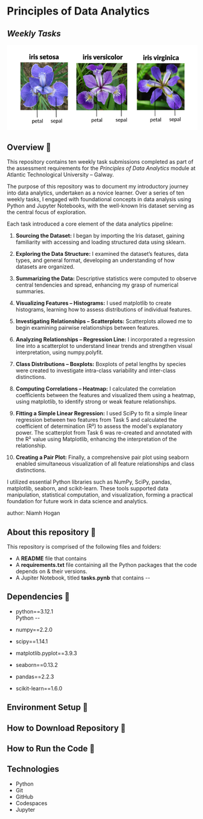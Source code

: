 # Principles of Data Analytics

## *Weekly Tasks*

![alt text](iris.png)

## Overview 🌺

This repository contains ten weekly task submissions completed as part of the assessment requirements for the *Principles of Data Analytics* module at Atlantic Technological University – Galway.

The purpose of this repository was to document my introductory journey into data analytics, undertaken as a novice learner. Over a series of ten weekly tasks, I engaged with foundational concepts in data analysis using Python and Jupyter Notebooks, with the well-known Iris dataset serving as the central focus of exploration.

Each task introduced a core element of the data analytics pipeline:

  1. **Sourcing the Dataset:** I began by importing the Iris dataset, gaining familiarity with accessing and loading structured data using sklearn.

  2. **Exploring the Data Structure:** I examined the dataset’s features, data types, and general format, developing an understanding of how datasets are organized.

  3. **Summarizing the Data:** Descriptive statistics were computed to observe central tendencies and spread, enhancing my grasp of numerical summaries.

  4. **Visualizing Features – Histograms:** I used matplotlib to create histograms, learning how to assess distributions of individual features.

  5. **Investigating Relationships – Scatterplots:** Scatterplots allowed me to begin examining pairwise relationships between features.

  6. **Analyzing Relationships – Regression Line:** I incorporated a regression line into a scatterplot to understand linear trends and strengthen visual interpretation, using numpy.polyfit. 

  7. **Class Distributions – Boxplots:** Boxplots of petal lengths by species were created to investigate intra-class variability and inter-class distinctions.

  8. **Computing Correlations – Heatmap:** I calculated the correlation coefficients between the features and visualized them using a heatmap, using matplotlib, to identify strong or weak feature relationships.

  9. **Fitting a Simple Linear Regression:** I used SciPy to fit a simple linear regression between two features from Task 5 and calculated the coefficient of determination (R²) to assess the model's explanatory power. The scatterplot from Task 6 was re-created and annotated with the R² value using Matplotlib, enhancing the interpretation of the relationship.

  10. **Creating a Pair Plot:** Finally, a comprehensive pair plot using seaborn enabled simultaneous visualization of all feature relationships and class distinctions.

I utilized essential Python libraries such as NumPy, SciPy, pandas, matplotlib, seaborn, and scikit-learn. These tools supported data manipulation, statistical computation, and visualization, forming a practical foundation for future work in data science and analytics.

author: Niamh Hogan

## About this repository 🌺

This repository is comprised of the following files and folders:  

  - A **README** file that contains  
  - A **requirements.txt** file containing all the Python packages that the code depends on & their versions.  
  - A Jupiter Notebook, titled **tasks.pynb** that contains --


## Dependencies 🌺  
* python==3.12.1  
Python --
* numpy==2.2.0  

* scipy==1.14.1  

* matplotlib.pyplot==3.9.3  

* seaborn==0.13.2  

* pandas==2.2.3  

* scikit-learn==1.6.0  


## Environment Setup 🌺


## How to Download Repository 🌸


## How to Run the Code 🌸




## Technologies

- Python
- Git
- GitHub
- Codespaces
- Jupyter